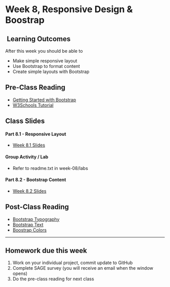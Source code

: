 # Week 8, Responsive Design & Boostrap

## <i class="fa fa-star"></i>&nbsp;Learning Outcomes ###
After this week you should be able to 

- Make simple responsive layout
- Use Bootstrap to format content
- Create simple layouts with Bootstrap


## Pre-Class Reading
- [Getting Started with Bootstrap](https://getbootstrap.com/docs/4.1/getting-started/introduction/)
- [W3Schools Tutorial](https://www.w3schools.com/bootstrap4/)

## Class Slides

#### Part 8.1 - Responsive Layout
- [Week 8.1 Slides](/slides/responsive-design.pdf)


#### Group Activity / Lab
- Refer to readme.txt in week-08/labs

#### Part 8.2 - Bootstrap Content
- [Week 8.2 Slides](/slides/ist263-w8-2.pdf)

<!--
#### Part 8.2 - Bootstrap Layout
- [Week 8.2 Slides](/slides/ist263-w8-2.pdf)


#### Group Activity / Lab
- Complete the webpage in lab/lab2.html
- Define questions to add classes to do
    - different grids
    - vertical align
    - responsive
-->    

## Post-Class Reading
- [Bootstrap Typography](https://getbootstrap.com/docs/4.1/content/typography/)
- [Bootstrap Text](https://getbootstrap.com/docs/4.1/utilities/text/)
- [Boostrap Colors](https://getbootstrap.com/docs/4.1/utilities/colors/)

---  

## Homework due this week ###
1. Work on your individual project, commit update to GitHub
5. Complete SAGE survey (you will receive an email when the window opens)
6. Do the pre-class reading for next class
